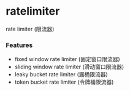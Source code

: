 # ratelimiter

rate limiter (限流器)

### Features

- fixed window rate limiter (固定窗口限流器)
- sliding window rate limiter (滑动窗口限流器)
- leaky bucket rate limiter (漏桶限流器)
- token bucket rate limiter (令牌桶限流器)
